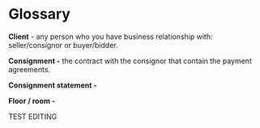 # Glossary

**Client** - any person who you have business relationship with: seller/consignor or buyer/bidder.

**Consignment -** the contract with the consignor that contain the payment agreements.

**Consignment statement -**

**Floor / room -**


TEST EDITING

